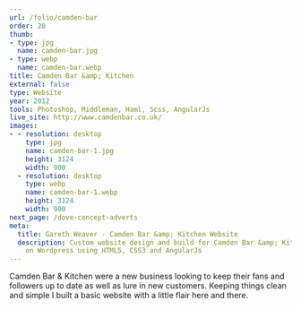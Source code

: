 ```yaml
---
url: /folio/camden-bar
order: 20
thumb:
- type: jpg
  name: camden-bar.jpg
- type: webp
  name: camden-bar.webp
title: Camden Bar &amp; Kitchen
external: false
type: Website
year: 2012
tools: Photoshop, Middleman, Haml, Scss, AngularJs
live_site: http://www.camdenbar.co.uk/
images:
- - resolution: desktop
    type: jpg
    name: camden-bar-1.jpg
    height: 3124
    width: 900
  - resolution: desktop
    type: webp
    name: camden-bar-1.webp
    height: 3124
    width: 900
next_page: /dove-concept-adverts
meta:
  title: Gareth Weaver - Camden Bar &amp; Kitchen Website
  description: Custom website design and build for Camden Bar &amp; Kitchen built
    on Wordpress using HTML5, CSS3 and AngularJs
---
```

Camden Bar &amp; Kitchen were a new business looking to keep their
fans and followers up to date as well as lure in new customers. Keeping things
clean and simple I built a basic website with a little flair here and there.
